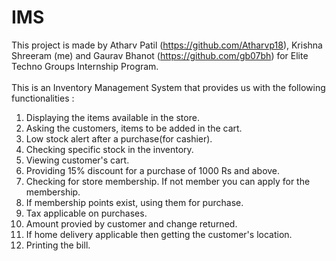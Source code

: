 # IMS 
This project is made by Atharv Patil (https://github.com/Atharvp18), Krishna Shreeram (me) and Gaurav Bhanot (https://github.com/gb07bh) for Elite Techno Groups Internship Program.<Br><br>
This is an Inventory Management System that provides us with the following functionalities : <br>
1. Displaying the items available in the store.<br>
2. Asking the customers, items to be added in the cart. <br>
3. Low stock alert after a purchase(for cashier).<br>
4. Checking specific stock in the inventory.<br>
5. Viewing customer's cart.<br>
6. Providing 15% discount for a purchase of 1000 Rs and above.<br>
7. Checking for store membership. If not member you can apply for the membership.<br>
8. If membership points exist, using them for purchase.<br>
9. Tax applicable on purchases. <br>
10. Amount provied by customer and change returned.<br>
11. If home delivery applicable then getting the customer's location.<br>
12. Printing the bill.<br>
